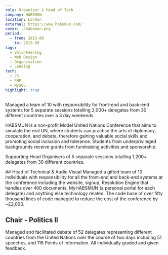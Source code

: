 ```yaml
---
role: Organiser & Head of Tech
company: HABSMUN
location: London
external: https://www.habsmun.com/
cover: ./habsmun.png
period:
  - from: 2015-08
    to: 2015-09
tags:
  - Volunteering
  - Web Design
  - Organisation
  - Leading
tech:
  - JS
  - PHP
  - MySQL
highlight: true
---
```


Managed a team of 10 with responsibility for front-end and back-end systems for 5 separate sessions totalling 2,000+ delegates from 30 different countries over a 3 day weekends.

<!-- end -->

HABSMUN is a non-profit Model United Nations Conference that aims to simulate the real UN, where students can practise the arts of diplomacy, cooperation, and debate, therefore gaining valuable social skills and promoting social inclusion and tolerance. Students from underprivileged backgrounds receive grants from fundraising activities and sponsorship.

Supporting Head Organisers of 5 separate sessions totalling 1,200+ delegates from 30 different countries.

## Head of Technical & Audio Visual
Managed a gifted team of 10 individuals with responsibility for all the front-end and back-end systems at the conference including the website, signup, Resolution Engine that handles over 400 documents, MyHABSMUN (a personal portal for each delegate) and anything else technology related.
The code base of over fifty thousand lines of code managed to reduce the cost of the conference by ~£2,000.

## Chair - Politics II

Managed and facilitated debate of 52 delegates representing different countries from the United Nations over the course of two days including 51 speeches, and 116 Points of Information. All individually graded and given feedback.
